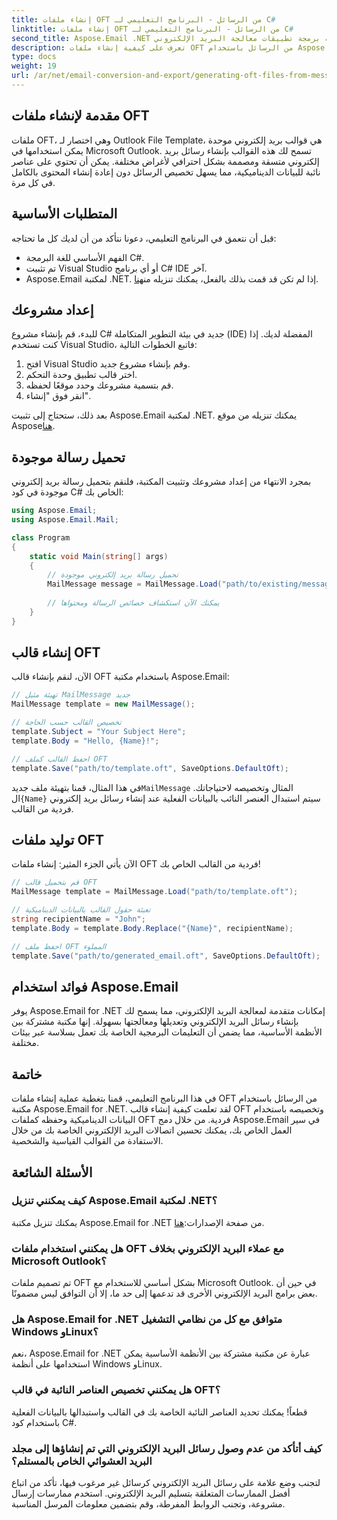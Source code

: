 ```yaml
---
title: إنشاء ملفات OFT من الرسائل - البرنامج التعليمي لـ C#
linktitle: إنشاء ملفات OFT من الرسائل - البرنامج التعليمي لـ C#
second_title: Aspose.Email .NET واجهة برمجة تطبيقات معالجة البريد الإلكتروني
description: تعرف على كيفية إنشاء ملفات OFT من الرسائل باستخدام Aspose.Email لـ .NET. دليل خطوة بخطوة مع الكود المصدري لإنشاء قالب بريد إلكتروني فعال.
type: docs
weight: 19
url: /ar/net/email-conversion-and-export/generating-oft-files-from-messages-csharp-tutorial/
---
```


## مقدمة لإنشاء ملفات OFT

ملفات OFT، وهي اختصار لـ Outlook File Template، هي قوالب بريد إلكتروني موحدة يمكن استخدامها في Microsoft Outlook. تسمح لك هذه القوالب بإنشاء رسائل بريد إلكتروني متسقة ومصممة بشكل احترافي لأغراض مختلفة. يمكن أن تحتوي على عناصر نائبة للبيانات الديناميكية، مما يسهل تخصيص الرسائل دون إعادة إنشاء المحتوى بالكامل في كل مرة.

## المتطلبات الأساسية

قبل أن نتعمق في البرنامج التعليمي، دعونا نتأكد من أن لديك كل ما تحتاجه:

- الفهم الأساسي للغة البرمجة C#.
- تم تثبيت Visual Studio أو أي برنامج C# IDE آخر.
-  Aspose.Email لمكتبة .NET. إذا لم تكن قد قمت بذلك بالفعل، يمكنك تنزيله من[هنا](https://releases.aspose.com/email/net).

## إعداد مشروعك

للبدء، قم بإنشاء مشروع C# جديد في بيئة التطوير المتكاملة (IDE) المفضلة لديك. إذا كنت تستخدم Visual Studio، فاتبع الخطوات التالية:

1. افتح Visual Studio وقم بإنشاء مشروع جديد.
2. اختر قالب تطبيق وحدة التحكم.
3. قم بتسمية مشروعك وحدد موقعًا لحفظه.
4. انقر فوق "إنشاء".

 بعد ذلك، ستحتاج إلى تثبيت Aspose.Email لمكتبة .NET. يمكنك تنزيله من موقع Aspose[هنا](https://releases.aspose.com/email/net).

## تحميل رسالة موجودة

بمجرد الانتهاء من إعداد مشروعك وتثبيت المكتبة، فلنقم بتحميل رسالة بريد إلكتروني موجودة في كود C# الخاص بك:

```csharp
using Aspose.Email;
using Aspose.Email.Mail;

class Program
{
    static void Main(string[] args)
    {
        // تحميل رسالة بريد إلكتروني موجودة
        MailMessage message = MailMessage.Load("path/to/existing/message.eml");
        
        // يمكنك الآن استكشاف خصائص الرسالة ومحتواها
    }
}
```

## إنشاء قالب OFT

الآن، لنقم بإنشاء قالب OFT باستخدام مكتبة Aspose.Email:

```csharp
// تهيئة مثيل MailMessage جديد
MailMessage template = new MailMessage();

// تخصيص القالب حسب الحاجة
template.Subject = "Your Subject Here";
template.Body = "Hello, {Name}!";

// احفظ القالب كملف OFT
template.Save("path/to/template.oft", SaveOptions.DefaultOft);
```

 في هذا المثال، قمنا بتهيئة ملف جديد`MailMessage` المثال وتخصيصه لاحتياجاتك. ال`{Name}` سيتم استبدال العنصر النائب بالبيانات الفعلية عند إنشاء رسائل بريد إلكتروني فردية من القالب.

## توليد ملفات OFT

الآن يأتي الجزء المثير: إنشاء ملفات OFT فردية من القالب الخاص بك!

```csharp
// قم بتحميل قالب OFT
MailMessage template = MailMessage.Load("path/to/template.oft");

// تعبئة حقول القالب بالبيانات الديناميكية
string recipientName = "John";
template.Body = template.Body.Replace("{Name}", recipientName);

// احفظ ملف OFT المملوء
template.Save("path/to/generated_email.oft", SaveOptions.DefaultOft);
```

## فوائد استخدام Aspose.Email

يوفر Aspose.Email for .NET إمكانات متقدمة لمعالجة البريد الإلكتروني، مما يسمح لك بإنشاء رسائل البريد الإلكتروني وتعديلها ومعالجتها بسهولة. إنها مكتبة مشتركة بين الأنظمة الأساسية، مما يضمن أن التعليمات البرمجية الخاصة بك تعمل بسلاسة عبر بيئات مختلفة.

## خاتمة

في هذا البرنامج التعليمي، قمنا بتغطية عملية إنشاء ملفات OFT من الرسائل باستخدام مكتبة Aspose.Email for .NET. لقد تعلمت كيفية إنشاء قالب OFT وتخصيصه باستخدام البيانات الديناميكية وحفظه كملفات OFT فردية. من خلال دمج Aspose.Email في سير العمل الخاص بك، يمكنك تحسين اتصالات البريد الإلكتروني الخاصة بك من خلال الاستفادة من القوالب القياسية والشخصية.

## الأسئلة الشائعة

### كيف يمكنني تنزيل Aspose.Email لمكتبة .NET؟

 يمكنك تنزيل مكتبة Aspose.Email for .NET من صفحة الإصدارات:[هنا](https://releases.aspose.com/email/net).

### هل يمكنني استخدام ملفات OFT مع عملاء البريد الإلكتروني بخلاف Microsoft Outlook؟

تم تصميم ملفات OFT بشكل أساسي للاستخدام مع Microsoft Outlook. في حين أن بعض برامج البريد الإلكتروني الأخرى قد تدعمها إلى حد ما، إلا أن التوافق ليس مضمونًا.

### هل Aspose.Email for .NET متوافق مع كل من نظامي التشغيل Windows وLinux؟

نعم، Aspose.Email for .NET عبارة عن مكتبة مشتركة بين الأنظمة الأساسية يمكن استخدامها على أنظمة Windows وLinux.

### هل يمكنني تخصيص العناصر النائبة في قالب OFT؟

قطعاً! يمكنك تحديد العناصر النائبة الخاصة بك في القالب واستبدالها بالبيانات الفعلية باستخدام كود C#.

### كيف أتأكد من عدم وصول رسائل البريد الإلكتروني التي تم إنشاؤها إلى مجلد البريد العشوائي الخاص بالمستلم؟

لتجنب وضع علامة على رسائل البريد الإلكتروني كرسائل غير مرغوب فيها، تأكد من اتباع أفضل الممارسات المتعلقة بتسليم البريد الإلكتروني. استخدم ممارسات إرسال مشروعة، وتجنب الروابط المفرطة، وقم بتضمين معلومات المرسل المناسبة.